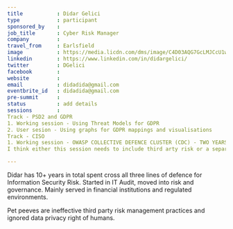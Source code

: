 ```yaml
---
title           : Didar Gelici
type            : participant
sponsored_by    : 
job_title       : Cyber Risk Manager
company         : 
travel_from     : Earlsfield
image           : https://media.licdn.com/dms/image/C4D03AQG7GcLMJCcU1w/profile-displayphoto-shrink_200_200/0?e=1562803200&v=beta&t=H1Ql1z0HXzakRrQzh-gIuxol6jw07Mz9jq31RqxwvU0
linkedin        : https://www.linkedin.com/in/didargelici/
twitter         : DGelici
facebook        :
website         :
email           : didadida@gmail.com
eventbrite_id   : didadida@gmail.com
pre-summit      : 
status          : add details
sessions        : 
Track - PSD2 and GDPR 
1. Working session - Using Threat Models for GDPR
2. User sesion - Using graphs for GDPR mappings and visualisations  
Track - CISO
1. Working session - OWASP COLLECTIVE DEFENCE CLUSTER (CDC) - TWO YEARS ON  
I think either this session needs to include third arty risk or a separate session. Third party due diligence is run by every company in a different way, a mre centralised forum for sharing assessments and de-duplicating the efforts (for both the service provider and the receiver side) needed throughout all industries. 

---
```


Didar has 10+ years in total spent cross all three lines of defence for Information Security Risk. 
Started in IT Audit, moved into risk and governance. Mainly served in financial institutions and regulated environments.

Pet peeves are ineffective third party risk management practices and ignored data privacy right of humans.
